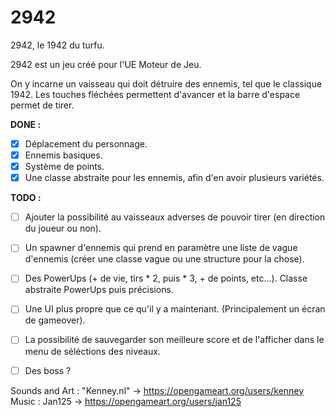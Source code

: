 # 2942
2942, le 1942 du turfu.

2942 est un jeu créé pour l'UE Moteur de Jeu.

On y incarne un vaisseau qui doit détruire des ennemis, tel que le classique 1942. Les touches fléchées permettent d'avancer et la barre d'espace permet de tirer.

**DONE :**
- [x] Déplacement du personnage.
- [x] Ennemis basiques.
- [x] Système de points.
- [x] Une classe abstraite pour les ennemis, afin d'en avoir plusieurs variétés.

**TODO :**  
- [ ] Ajouter la possibilité au vaisseaux adverses de pouvoir tirer (en direction du joueur ou non).
- [ ] Un spawner d'ennemis qui prend en paramètre une liste de vague d'ennemis (créer une classe vague ou une structure pour la chose).
- [ ] Des PowerUps (+ de vie, tirs * 2, puis * 3, + de points, etc...). Classe abstraite PowerUps puis précisions.
- [ ] Une UI plus propre que ce qu'il y a maintenant. (Principalement un écran de gameover).
- [ ] La possibilité de sauvegarder son meilleure score et de l'afficher dans le menu de séléctions des niveaux.
- [ ] Des boss ?


Sounds and Art : "Kenney.nl" -> https://opengameart.org/users/kenney  
Music : Jan125 -> https://opengameart.org/users/jan125
